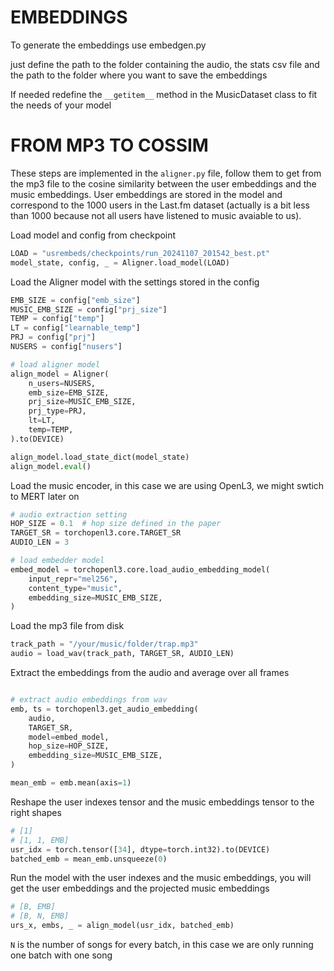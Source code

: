 # EMBEDDINGS

To generate the embeddings use embedgen.py

just define the path to the folder containing the audio, the stats csv file and the path to the folder where you want to save the embeddings

If needed redefine the `__getitem__` method in the MusicDataset class to fit the needs of your model

# FROM MP3 TO COSSIM

These steps are implemented in the `aligner.py` file, follow them to get from the mp3 file to the cosine similarity between the user embeddings and the music embeddings. User embeddings are stored in the model and correspond to the 1000 users in the Last.fm dataset (actually is a bit less than 1000 because not all users have listened to music avaiable to us).

Load model and config from checkpoint

```python
LOAD = "usrembeds/checkpoints/run_20241107_201542_best.pt"
model_state, config, _ = Aligner.load_model(LOAD)
```

Load the Aligner model with the settings stored in the config

```python
EMB_SIZE = config["emb_size"]
MUSIC_EMB_SIZE = config["prj_size"]
TEMP = config["temp"]
LT = config["learnable_temp"]
PRJ = config["prj"]
NUSERS = config["nusers"]

# load aligner model
align_model = Aligner(
    n_users=NUSERS,
    emb_size=EMB_SIZE,
    prj_size=MUSIC_EMB_SIZE,
    prj_type=PRJ,
    lt=LT,
    temp=TEMP,
).to(DEVICE)

align_model.load_state_dict(model_state)
align_model.eval()
```

Load the music encoder, in this case we are using OpenL3, we might swtich to MERT later on

```python
# audio extraction setting
HOP_SIZE = 0.1  # hop size defined in the paper
TARGET_SR = torchopenl3.core.TARGET_SR
AUDIO_LEN = 3

# load embedder model
embed_model = torchopenl3.core.load_audio_embedding_model(
    input_repr="mel256",
    content_type="music",
    embedding_size=MUSIC_EMB_SIZE,
)
```

Load the mp3 file from disk

```python
track_path = "/your/music/folder/trap.mp3"
audio = load_wav(track_path, TARGET_SR, AUDIO_LEN)
```

Extract the embeddings from the audio and average over all frames

```python

# extract audio embeddings from wav
emb, ts = torchopenl3.get_audio_embedding(
    audio,
    TARGET_SR,
    model=embed_model,
    hop_size=HOP_SIZE,
    embedding_size=MUSIC_EMB_SIZE,
)

mean_emb = emb.mean(axis=1)
```

Reshape the user indexes tensor and the music embeddings tensor to the right shapes

```python
# [1]
# [1, 1, EMB]
usr_idx = torch.tensor([34], dtype=torch.int32).to(DEVICE)
batched_emb = mean_emb.unsqueeze(0)
```

Run the model with the user indexes and the music embeddings, you will
get the user embeddings and the projected music embeddings

```python
# [B, EMB]
# [B, N, EMB]
urs_x, embs, _ = align_model(usr_idx, batched_emb)
```

`N` is the number of songs for every batch, in this case we are only running one batch with one song
